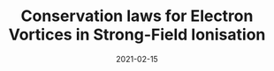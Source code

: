 ---
title: "Conservation laws for Electron Vortices in Strong-Field Ionisation"
collection: publications
permalink: " /publication/2021-02-15-Conservation laws for Electron Vortices in Strong-Field Ionisation"
date: 2021-02-15
venue: 'arXiv'
paperurl: 'https://arxiv.org/abs/2102.07453'
citation: 'Yuxin Kang, Emilio Pisanty, Marcelo Ciappina, Maciej Lewenstein, Carla Figueira de Morisson Faria, Andrew S Maxwell, arXiv:2102.07453 (2021)'
---
